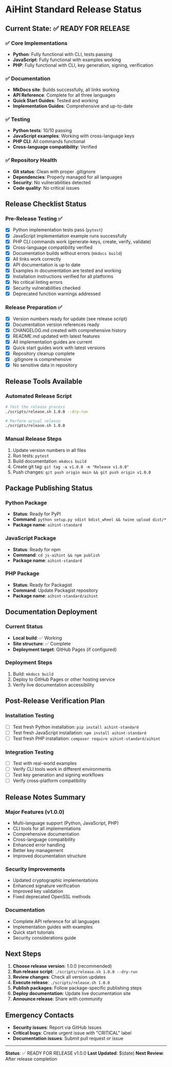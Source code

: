 # AiHint Standard Release Status

## Current State: ✅ READY FOR RELEASE

### ✅ Core Implementations
- **Python**: Fully functional with CLI, tests passing
- **JavaScript**: Fully functional with examples working
- **PHP**: Fully functional with CLI, key generation, signing, verification

### ✅ Documentation
- **MkDocs site**: Builds successfully, all links working
- **API Reference**: Complete for all three languages
- **Quick Start Guides**: Tested and working
- **Implementation Guides**: Comprehensive and up-to-date

### ✅ Testing
- **Python tests**: 10/10 passing
- **JavaScript examples**: Working with cross-language keys
- **PHP CLI**: All commands functional
- **Cross-language compatibility**: Verified

### ✅ Repository Health
- **Git status**: Clean with proper .gitignore
- **Dependencies**: Properly managed for all languages
- **Security**: No vulnerabilities detected
- **Code quality**: No critical issues

## Release Checklist Status

### Pre-Release Testing ✅
- [x] Python implementation tests pass (`pytest`)
- [x] JavaScript implementation example runs successfully
- [x] PHP CLI commands work (generate-keys, create, verify, validate)
- [x] Cross-language compatibility verified
- [x] Documentation builds without errors (`mkdocs build`)
- [x] All links work correctly
- [x] API documentation is up to date
- [x] Examples in documentation are tested and working
- [x] Installation instructions verified for all platforms
- [x] No critical linting errors
- [x] Security vulnerabilities checked
- [x] Deprecated function warnings addressed

### Release Preparation ✅
- [x] Version numbers ready for update (see release script)
- [x] Documentation version references ready
- [x] CHANGELOG.md created with comprehensive history
- [x] README.md updated with latest features
- [x] All implementation guides are current
- [x] Quick start guides work with latest versions
- [x] Repository cleanup complete
- [x] .gitignore is comprehensive
- [x] No sensitive data in repository

## Release Tools Available

### Automated Release Script
```bash
# Test the release process
./scripts/release.sh 1.0.0 --dry-run

# Perform actual release
./scripts/release.sh 1.0.0
```

### Manual Release Steps
1. Update version numbers in all files
2. Run tests: `pytest`
3. Build documentation: `mkdocs build`
4. Create git tag: `git tag -a v1.0.0 -m "Release v1.0.0"`
5. Push changes: `git push origin main && git push origin v1.0.0`

## Package Publishing Status

### Python Package
- **Status**: Ready for PyPI
- **Command**: `python setup.py sdist bdist_wheel && twine upload dist/*`
- **Package name**: `aihint-standard`

### JavaScript Package
- **Status**: Ready for npm
- **Command**: `cd js-aihint && npm publish`
- **Package name**: `aihint-standard`

### PHP Package
- **Status**: Ready for Packagist
- **Command**: Update Packagist repository
- **Package name**: `aihint-standard/aihint`

## Documentation Deployment

### Current Status
- **Local build**: ✅ Working
- **Site structure**: ✅ Complete
- **Deployment target**: GitHub Pages (if configured)

### Deployment Steps
1. Build: `mkdocs build`
2. Deploy to GitHub Pages or other hosting service
3. Verify live documentation accessibility

## Post-Release Verification Plan

### Installation Testing
- [ ] Test fresh Python installation: `pip install aihint-standard`
- [ ] Test fresh JavaScript installation: `npm install aihint-standard`
- [ ] Test fresh PHP installation: `composer require aihint-standard/aihint`

### Integration Testing
- [ ] Test with real-world examples
- [ ] Verify CLI tools work in different environments
- [ ] Test key generation and signing workflows
- [ ] Verify cross-platform compatibility

## Release Notes Summary

### Major Features (v1.0.0)
- Multi-language support (Python, JavaScript, PHP)
- CLI tools for all implementations
- Comprehensive documentation
- Cross-language compatibility
- Enhanced error handling
- Better key management
- Improved documentation structure

### Security Improvements
- Updated cryptographic implementations
- Enhanced signature verification
- Improved key validation
- Fixed deprecated OpenSSL methods

### Documentation
- Complete API reference for all languages
- Implementation guides with examples
- Quick start tutorials
- Security considerations guide

## Next Steps

1. **Choose release version**: 1.0.0 (recommended)
2. **Run release script**: `./scripts/release.sh 1.0.0 --dry-run`
3. **Review changes**: Check all version updates
4. **Execute release**: `./scripts/release.sh 1.0.0`
5. **Publish packages**: Follow package-specific publishing steps
6. **Deploy documentation**: Update live documentation site
7. **Announce release**: Share with community

## Emergency Contacts

- **Security issues**: Report via GitHub Issues
- **Critical bugs**: Create urgent issue with "CRITICAL" label
- **Documentation issues**: Submit pull request or issue

---

**Status**: ✅ READY FOR RELEASE v1.0.0
**Last Updated**: $(date)
**Next Review**: After release completion 